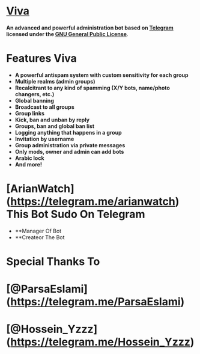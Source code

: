 # [Viva](https://telegram.me/ArianWatch/Viva)

**An advanced and powerful administration bot based on [Telegram](https://telegram.me) licensed under the [GNU General Public License](https://github.com/ArianWatch/Viva/blob/master/LICENSE)**.
# Features Viva

* **A powerful antispam system with custom sensitivity for each group**
* **Multiple realms (admin groups)**
* **Recalcitrant to any kind of spamming (X/Y bots, name/photo changers, etc.)**
* **Global banning**
* **Broadcast to all groups**
* **Group links**
* **Kick, ban and unban by reply**
* **Groups, ban and global ban list**
* **Logging anything that happens in a group**
* **Invitation by username**
* **Group administration via private messages**
* **Only mods, owner and admin can add bots**
* **Arabic lock**
* **And more!**

# [ArianWatch] (https://telegram.me/arianwatch) This Bot Sudo On Telegram 

* **Manager Of Bot 
* **Createor The Bot

# Special Thanks To 

# [@ParsaEslami] (https://telegram.me/ParsaEslami)
# [@Hossein_Yzzz] (https://telegram.me/Hossein_Yzzz)

